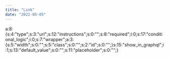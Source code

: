 ```yaml
---
title: "Link"
date: "2022-05-05"
---
```


a:8:{s:4:"type";s:3:"url";s:12:"instructions";s:0:"";s:8:"required";i:0;s:17:"conditional\_logic";i:0;s:7:"wrapper";a:3:{s:5:"width";s:0:"";s:5:"class";s:0:"";s:2:"id";s:0:"";}s:15:"show\_in\_graphql";i:1;s:13:"default\_value";s:0:"";s:11:"placeholder";s:0:"";}

